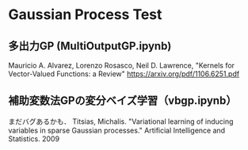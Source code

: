 # Gaussian Process Test

## 多出力GP (MultiOutputGP.ipynb)
Mauricio A. Alvarez, Lorenzo Rosasco, Neil D. Lawrence, "Kernels for Vector-Valued Functions: a Review"
https://arxiv.org/pdf/1106.6251.pdf

## 補助変数法GPの変分ベイズ学習（vbgp.ipynb）
まだバグあるかも．
Titsias, Michalis. "Variational learning of inducing variables in sparse Gaussian processes." Artificial Intelligence and Statistics. 2009